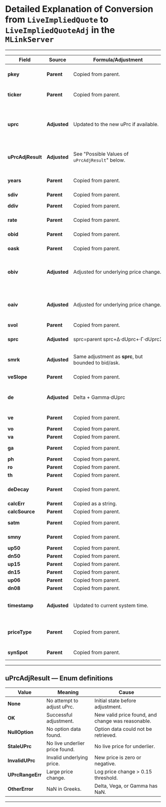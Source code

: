 # **Detailed Explanation of Conversion from `LiveImpliedQuote` to `LiveImpliedQuoteAdj` in the `MLinkServer`**

---

| **Field**             | **Source**        | **Formula/Adjustment**                                           | **Errors/Bounds**                                | **Notes**                                     |
|----------------------|------------------|-------------------------------------------------------------------|-------------------------------------------------|----------------------------------------------|
| **pkey**              | **Parent**       | Copied from parent.                                              | None                                           | Unique identifier for the object.            |
| **ticker**            | **Parent**       | Copied from parent.                                              | None                                           | Stock or option ticker.                      |
| **uprc**              | **Adjusted**     | Updated to the new uPrc if available.                            | Bounded by limits, price change threshold.      | If adjustment fails, original price is retained. |
| **uPrcAdjResult**     | **Adjusted**     | See "Possible Values of `uPrcAdjResult`" below.  | See "Possible Values of `uPrcAdjResult`" below. | Indicates if uPrc was successfully adjusted. |
| **years**             | **Parent**       | Copied from parent.                                              | None                                           | Represents time to expiration.              |
| **sdiv**              | **Parent**       | Copied from parent.                                              | None                                           | sdiv                      |
| **ddiv**              | **Parent**       | Copied from parent.                                              | None                                           | discrete Dividend                   |
| **rate**              | **Parent**       | Copied from parent.                                              | None                                           | Risk-free interest rate.                    |
| **obid**              | **Parent**       | Copied from parent.                                              | None                                           | Option bid price.                            |
| **oask**              | **Parent**       | Copied from parent.                                              | None                                           | Option ask price.                            |
| **obiv**              | **Adjusted**     | Adjusted for underlying price change.                          | Bounded to min and max volatility limits.       | IV bounded to avoid out-of-range values.     |
| **oaiv**              | **Adjusted**     | Adjusted for underlying price change.                          | Bounded to min and max volatility limits.       | IV bounded to avoid out-of-range values.     |
| **svol**              | **Parent**       | Copied from parent.                                              | None                                           | surface vol                     |
| **sprc**              | **Adjusted**     | sprc=parent sprc+Δ⋅dUprc+⋅Γ⋅dUprc2 | Bounded to be non-negative.                     | Represents surface price.     |
| **smrk**              | **Adjusted**     | Same adjustment as **sprc**, but bounded to bid/ask.            | bounded within bid/ask if applicable.           | Surface mark price bounded.|
| **veSlope**           | **Parent**       | Copied from parent.                                              | None                                           | Volatility slope     |
| **de**                | **Adjusted**     | Delta + Gamma⋅dUprc                                | bounded to [-1, +1] range.                       | Adjustment depends on the change in uPrc.   |
| **ve**                | **Parent**       | Copied from parent.                                              | Must be non-NaN.                                | Vega    |
| **vo**                | **Parent**       | Copied from parent.                                              | None                                           |   |
| **va**                | **Parent**       | Copied from parent.                                              | None                                           |  |
| **ga**                | **Parent**       | Copied from parent.                                              | Must be non-NaN.                                |  |
| **ph**                | **Parent**       | Copied from parent.                                              | None                                           |     |
| **ro**                | **Parent**       | Copied from parent.                                              | None                                           |               |
| **th**                | **Parent**       | Copied from parent.                                              | None                                           |                 |
| **deDecay**           | **Parent**       | Copied from parent.                                              | None                                           | Decay of delta over time.                  |
| **calcErr**           | **Parent**       | Copied as a string.                                              | None                                           |               |
| **calcSource**        | **Parent**       | Copied from parent.                                              | None                                           | Tick/Loop              |
| **satm**              | **Parent**       | Copied from parent.                                              | None                                           | ATM implied volatility.                   |
| **smny**              | **Parent**       | Copied from parent.                                              | None                                           | Surface moneyness        |
| **up50**              | **Parent**       | Copied from parent.                                              | None                                           |             |
| **dn50**              | **Parent**       | Copied from parent.                                              | None                                           |           |
| **up15**              | **Parent**       | Copied from parent.                                              | None                                           |             |
| **dn15**              | **Parent**       | Copied from parent.                                              | None                                           |             |
| **up06**              | **Parent**       | Copied from parent.                                              | None                                           |                |
| **dn08**              | **Parent**       | Copied from parent.                                              | None                                           |              |
| **timestamp**         | **Adjusted**     | Updated to current system time.                                 | None                                           | Reflects when the quote was adjusted.     |
| **priceType**         | **Parent**       | Copied from parent.                                              | None                                           | Source or type of price of underlier                 |
| **synSpot**           | **Parent**       | Copied from parent.                                              | None                                           | Synthetic spot price        |

---

## **uPrcAdjResult — Enum definitions**

| **Value**            | **Meaning**                      | **Cause**                                     |
|---------------------|-----------------------------------|----------------------------------------------|
| **None**             | No attempt to adjust uPrc.        | Initial state before adjustment.             |
| **OK**               | Successful adjustment.           | New valid price found, and change was reasonable. |
| **NullOption**       | No option data found.             | Option data could not be retrieved.          |
| **StaleUPrc**        | No live underlier price found.    | No live price for underlier.                |
| **InvalidUPrc**      | Invalid underlying price.         | New price is zero or negative.               |
| **UPrcRangeErr**     | Large price change.               | Log price change > 0.15 threshold.           |
| **OtherError**       | NaN in Greeks.                    | Delta, Vega, or Gamma has NaN.               |

---
